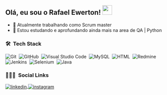 ##  Olá, eu sou o Rafael Ewerton! <img src="https://raw.githubusercontent.com/kaueMarques/kaueMarques/master/hi.gif" width="30px">

- 🔭 Atualmente trabalhando como Scrum master
- 🌱 Estou estudando e aprofundando ainda mais na area de QA | Python


### 🛠 &nbsp;Tech Stack

 ![Git](https://img.shields.io/badge/-Git-05122A?style=flat&logo=git)&nbsp;
 ![GitHub](https://img.shields.io/badge/-GitHub-05122A?style=flat&logo=github)&nbsp;
 ![Visual Studio Code](https://img.shields.io/badge/-Visual%20Studio%20Code-05122A?style=flat&logo=visual-studio-code&logoColor=007ACC)&nbsp;
 ![MySQL](https://img.shields.io/badge/-MySQL-05122A?style=flat&logo=MySQL)&nbsp;
 ![HTML](https://img.shields.io/badge/-HTML-05122A?style=flat&logo=HTML5)&nbsp;
 ![Redmine](https://img.shields.io/badge/-redmine-05122A?style=flat&logo=redmine)&nbsp;
 ![Jenkins](https://img.shields.io/badge/-Jenkins-05122A?style=flat&logo=Jenkins)&nbsp;
 ![Selenium](https://img.shields.io/badge/-Selenium-05122A?style=flat&logo=Selenium)&nbsp;
 ![Java](https://img.shields.io/badge/-Java-05122A?style=flat&logo=Java)&nbsp;

 ### 👨🏽‍🦲 &nbsp;Social Links
 

<a href="https://linkedin.com/in/rafaelewerton" target="_blank">
  <img align="center" src="https://img.shields.io/badge/-rafaelewerton-05122A?style=flat&logo=linkedin" alt="linkedin"/>
</a>
<a href="https://instagram.com/rafaelewerton_" target="_blank">
 <img align="center" src="https://img.shields.io/badge/-rafaelewerton_-05122A?style=flat&logo=instagram" alt="instagram"/>
</a>
 



<!--
**RafaelEwerton/RafaelEwerton** is a ✨ _special_ ✨ repository because its `README.md` (this file) appears on your GitHub profile.

Here are some ideas to get you started:

- 🔭 I’m currently working on ...
- 🌱 I’m currently learning ...
- 👯 I’m looking to collaborate on ...
- 🤔 I’m looking for help with ...
- 💬 Ask me about ...
- 📫 How to reach me: ...
- 😄 Pronouns: ...
- ⚡ Fun fact: ...
-->

